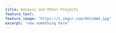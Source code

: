 ```yaml
---
title: Dataviz and Other Projects
feature_text:
feature_image: "https://i.imgur.com/0UrLAW4.jpg"
excerpt: "now something here"
---
```


